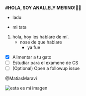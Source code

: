 __#HOLA, SOY ANALLELY MERINO!👩🏻__
- ladu
* mi tata
1. hola, hoy les hablare de mí.
   - nose de que hablare
     - ya fue

- [x] Alimentar a tu gato
- [ ] Estudiar para el examene de CS
- [ ] \(Optional) Open a followup issue

@MatiasMaravi
 
 ![esta es mi imagen](https://0.soompi.io/wp-content/uploads/2021/08/05203416/Kim-Seon-Ho-Shin-Min-Ah.jpeg)

